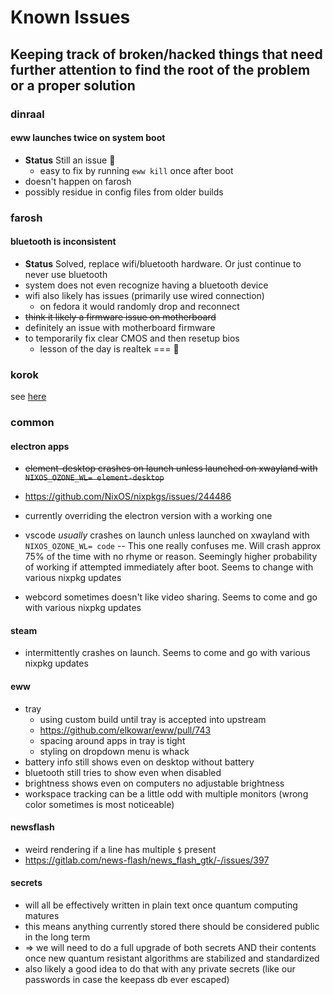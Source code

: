 # Known Issues

## Keeping track of broken/hacked things that need further attention to find the root of the problem or a proper solution

### dinraal

#### eww launches twice on system boot

- **Status** Still an issue 🤔
  - easy to fix by running `eww kill` once after boot
- doesn't happen on farosh
- possibly residue in config files from older builds

### farosh

#### bluetooth is inconsistent

- **Status** Solved, replace wifi/bluetooth hardware. Or just continue to never use bluetooth
- system does not even recognize having a bluetooth device
- wifi also likely has issues (primarily use wired connection)
  - on fedora it would randomly drop and reconnect
- ~~think it likely a firmware issue on motherboard~~
- definitely an issue with motherboard firmware
- to temporarily fix clear CMOS and then resetup bios
  - lesson of the day is realtek === 💩

### korok

see [here](../hosts/by-id/korok/README.md)

### common

#### electron apps

- ~~element-desktop crashes on launch unless launched on xwayland with `NIXOS_OZONE_WL= element-desktop`~~
- <https://github.com/NixOS/nixpkgs/issues/244486>
- currently overriding the electron version with a working one

- vscode _usually_ crashes on launch unless launched on xwayland with `NIXOS_OZONE_WL= code` -- This one really confuses me. Will crash approx 75% of the time with no rhyme or reason. Seemingly higher probability of working if attempted immediately after boot. Seems to change with various nixpkg updates

- webcord sometimes doesn't like video sharing. Seems to come and go with various nixpkg updates

#### steam

- intermittently crashes on launch. Seems to come and go with various nixpkg updates

#### eww

- tray
  - using custom build until tray is accepted into upstream
  - <https://github.com/elkowar/eww/pull/743>
  - spacing around apps in tray is tight
  - styling on dropdown menu is whack
- battery info still shows even on desktop without battery
- bluetooth still tries to show even when disabled
- brightness shows even on computers no adjustable brightness
- workspace tracking can be a little odd with multiple monitors (wrong color sometimes is most noticeable)

#### newsflash

- weird rendering if a line has multiple `$` present
- <https://gitlab.com/news-flash/news_flash_gtk/-/issues/397>

#### secrets

- will all be effectively written in plain text once quantum computing matures
- this means anything currently stored there should be considered public in the long term
- => we will need to do a full upgrade of both secrets AND their contents once new quantum resistant algorithms are stabilized and standardized
- also likely a good idea to do that with any private secrets (like our passwords in case the keepass db ever escaped)
